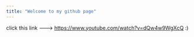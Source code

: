 ```yaml
---
title: "Welcome to my github page"
---
```


click this link ---> https://www.youtube.com/watch?v=dQw4w9WgXcQ :)

